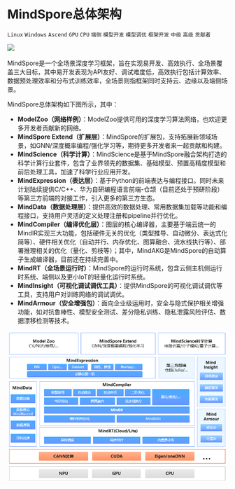 # MindSpore总体架构

`Linux` `Windows` `Ascend` `GPU` `CPU` `端侧` `模型开发` `模型调优` `框架开发` `中级` `高级` `贡献者`

<a href="https://gitee.com/mindspore/docs/blob/r1.5/docs/mindspore/programming_guide/source_zh_cn/architecture.md" target="_blank"><img src="https://gitee.com/mindspore/docs/raw/r1.5/resource/_static/logo_source.png"></a>

MindSpore是一个全场景深度学习框架，旨在实现易开发、高效执行、全场景覆盖三大目标，其中易开发表现为API友好、调试难度低，高效执行包括计算效率、数据预处理效率和分布式训练效率，全场景则指框架同时支持云、边缘以及端侧场景。

MindSpore总体架构如下图所示，其中：

- **ModelZoo（网络样例）**：ModelZoo提供可用的深度学习算法网络，也欢迎更多开发者贡献新的网络。
- **MindSpore Extend（扩展层）**：MindSpore的扩展包，支持拓展新领域场景，如GNN/深度概率编程/强化学习等，期待更多开发者来一起贡献和构建。
- **MindScience（科学计算）**：MindScience是基于MindSpore融合架构打造的科学计算行业套件，包含了业界领先的数据集、基础模型、预置高精度模型和前后处理工具，加速了科学行业应用开发。
- **MindExpression（表达层）**：基于Python的前端表达与编程接口。同时未来计划陆续提供C/C++、华为自研编程语言前端-仓颉（目前还处于预研阶段）等第三方前端的对接工作，引入更多的第三方生态。
- **MindData（数据处理层）**：提供高效的数据处理、常用数据集加载等功能和编程接口，支持用户灵活的定义处理注册和pipeline并行优化。
- **MindCompiler（编译优化层）**：图层的核心编译器，主要基于端云统一的MindIR实现三大功能，包括硬件无关的优化（类型推导、自动微分、表达式化简等）、硬件相关优化（自动并行、内存优化、图算融合、流水线执行等）、部署推理相关的优化（量化、剪枝等）；其中，MindAKG是MindSpore的自动算子生成编译器，目前还在持续完善中。
- **MindRT（全场景运行时）**：MindSpore的运行时系统，包含云侧主机侧运行时系统、端侧以及更小IoT的轻量化运行时系统。
- **MindInsight（可视化调试调优工具）**：提供MindSpore的可视化调试调优等工具，支持用户对训练网络的调试调优。
- **MindArmour（安全增强包）**：面向企业级运用时，安全与隐式保护相关增强功能，如对抗鲁棒性、模型安全测试、差分隐私训练、隐私泄露风险评估、数据漂移检测等技术。

![MindSpore](images/architecture.png)
